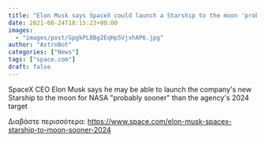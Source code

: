 ```yaml
---
title: "Elon Musk says SpaceX could launch a Starship to the moon 'probably sooner' than 2024: report"
date: 2021-08-24T18:15:23+00:00
images:
  - "images/post/GpgkPL8Bg2EqHp5VjxhAP6.jpg"
author: "AstroBot"
categories: ["News"]
tags: ["space.com"]
draft: false
---
```


SpaceX CEO Elon Musk says he may be able to launch the company's new Starship to the moon for NASA "probably sooner" than the agency's 2024 target 

Διαβάστε περισσότερα: https://www.space.com/elon-musk-spacex-starship-to-moon-sooner-2024
